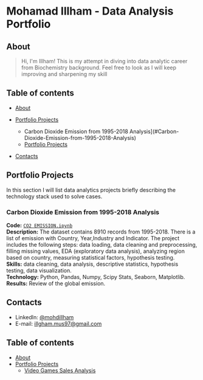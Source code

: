 # Mohamad Illham - Data Analysis Portfolio 

## About
>Hi, I'm Illham! This is my attempt in diving into data analytic career from Biochemistry background. Feel free to look as I will keep improving and sharpening my skill
  

## Table of contents
- [About](#about)
- [Portfolio Projects](#portfolio-projects)
	+ Carbon Dioxide Emission from 1995-2018 Analysis](#Carbon-Dioxide-Emission-from-1995-2018-Analysis)
	+ [Portfolio Projects](#portfolio-projects)

- [Contacts](#contacts)

## Portfolio Projects
In this section I will list data analytics projects briefly describing the technology stack used to solve cases.

### Carbon Dioxide Emission from 1995-2018 Analysis
**Code:** [`CO2 EMISSION.ipynb`](https://github.com/gexplode27/First-timer/blob/main/Emission/CO2%20EMISSION.ipynb)    
**Description:** The dataset contains 8910 records from 1995-2018. There is a list of emission with Country, Year,Industry and Indicator. The project includes the following steps: data loading, data cleaning and preprocessing, filling missing values, EDA (exploratory data analysis), analyzing region based on country, measuring statistical factors, hypothesis testing.  
**Skills:** data cleaning, data analysis, descriptive statistics, hypothesis testing, data visualization.  
**Technology:** Python, Pandas, Numpy, Scipy Stats, Seaborn, Matplotlib.  
**Results:** Review of the global emission.  


## Contacts
- LinkedIn: [@mohdillham](www.linkedin.com/in/mohdillham)
- E-mail: illgham.mus97@gmail.com

## Table of contents
- [About](#about)
- [Portfolio Projects](#portfolio-projects)
	+ [Video Games Sales Analysis](#video-games-sales-analysis)
	



  






